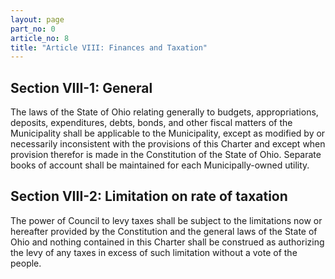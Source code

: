 ```yaml
---
layout: page
part_no: 0
article_no: 8
title: "Article VIII: Finances and Taxation"
---
```


## Section VIII-1: General

The laws of the State of Ohio relating generally to budgets, appropriations,
deposits, expenditures, debts, bonds, and other fiscal matters of the
Municipality shall be applicable to the Municipality, except as modified by or
necessarily inconsistent with the provisions of this Charter and except when
provision therefor is made in the Constitution of the State of Ohio. Separate
books of account shall be maintained for each Municipally-owned utility.

## Section VIII-2: Limitation on rate of taxation

The power of Council to levy taxes shall be subject to the limitations now or
hereafter provided by the Constitution and the general laws of the State of Ohio
and nothing contained in this Charter shall be construed as authorizing the levy
of any taxes in excess of such limitation without a vote of the people.
